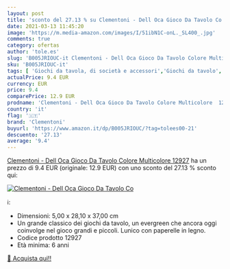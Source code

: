 ```yaml
---
layout: post
title: 'sconto del 27.13 % su Clementoni - Dell Oca Gioco Da Tavolo Co  '
date: 2021-03-13 11:45:20
image: 'https://m.media-amazon.com/images/I/51ibN1C-onL._SL400_.jpg'
comments: true
category: ofertas
author: 'tole.es'
slug: 'B005JRIOUC-it Clementoni - Dell Oca Gioco Da Tavolo Colore Multicolore...'
sku: 'B005JRIOUC-it'
tags: [ 'Giochi da tavola, di società e accessori','Giochi da tavolo','Giochi di società','Giochi e giocattoli','clementoni', ]
actualPrice: 9.4 EUR
currency: EUR
price: 9.4
comparePrice: 12.9 EUR
prodname: 'Clementoni - Dell Oca Gioco Da Tavolo Colore Multicolore  12927'
country: 'it'
flag: '🇮🇹'
brand: 'Clementoni'
buyurl: 'https://www.amazon.it/dp/B005JRIOUC/?tag=tolees00-21'
descuento: '27.13'
average: '9.4'
---
```


[Clementoni - Dell Oca Gioco Da Tavolo Colore Multicolore  12927](https://www.amazon.it/dp/B005JRIOUC/?tag=tolees00-21) ha un prezzo di 9.4 EUR (originale: 12.9 EUR) con uno sconto del 27.13 % sconto qui:

[![Clementoni - Dell Oca Gioco Da Tavolo Co](https://m.media-amazon.com/images/I/51ibN1C-onL._SL400_.jpg)](https://www.amazon.it/dp/B005JRIOUC/?tag=tolees00-21)

ℹ️:

- Dimensioni: 5,00 x 28,10 x 37,00 cm
- Un grande classico dei giochi da tavolo, un evergreen che ancora oggi coinvolge nel gioco grandi e piccoli. Lunico con paperelle in legno.
- Codice prodotto 12927
- Età minima: 6 anni

[🛒 Acquista qui!!](https://www.amazon.it/dp/B005JRIOUC/?tag=tolees00-21)

